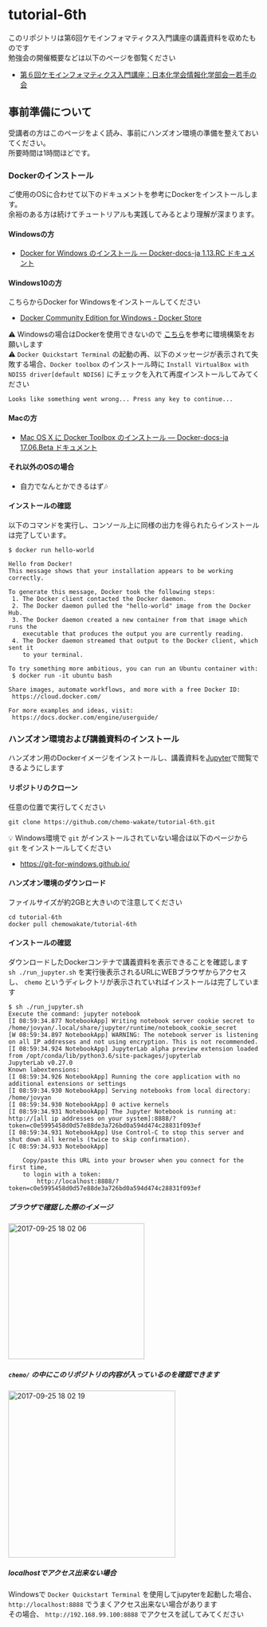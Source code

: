 # tutorial-6th
このリポジトリは第6回ケモインフォマティクス入門講座の講義資料を収めたものです  
勉強会の開催概要などは以下のページを御覧ください  

- [第６回ケモインフォマティクス入門講座：日本化学会情報化学部会ー若手の会](http://cicsj.chemistry.or.jp/wakate/news-contents/news170822.html)

## 事前準備について

受講者の方はこのページをよく読み、事前にハンズオン環境の準備を整えておいてください。  
所要時間は1時間ほどです。  

### Dockerのインストール
ご使用のOSに合わせて以下のドキュメントを参考にDockerをインストールします。  
余裕のある方は続けてチュートリアルも実践してみるとより理解が深まります。

#### Windowsの方
- [Docker for Windows のインストール — Docker-docs-ja 1.13.RC ドキュメント](http://docs.docker.jp/windows/step_one.html)

#### Windows10の方
こちらからDocker for Windowsをインストールしてください  
- [Docker Community Edition for Windows - Docker Store](https://store.docker.com/editions/community/docker-ce-desktop-windows)

:warning: Windowsの場合はDockerを使用できないので [こちら](https://github.com/chemo-wakate/tutorial-FAQ#1-pcの権限などが理由でdockerをインストールできない場合)を参考に環境構築をお願いします  
:warning: `Docker Quickstart Terminal` の起動の再、以下のメッセージが表示されて失敗する場合、`Docker toolbox` のインストール時に `Install VirtualBox with NDIS5 driver[default NDIS6]` にチェックを入れて再度インストールしてみてください
```
Looks like something went wrong... Press any key to continue...
```

#### Macの方
- [Mac OS X に Docker Toolbox のインストール — Docker-docs-ja 17.06.Beta ドキュメント](http://docs.docker.jp/docker-for-mac/step_one.html)

#### それ以外のOSの場合
- 自力でなんとかできるはず:notes:

#### インストールの確認

以下のコマンドを実行し、コンソール上に同様の出力を得られたらインストールは完了しています。

```
$ docker run hello-world

Hello from Docker!
This message shows that your installation appears to be working correctly.

To generate this message, Docker took the following steps:
 1. The Docker client contacted the Docker daemon.
 2. The Docker daemon pulled the "hello-world" image from the Docker Hub.
 3. The Docker daemon created a new container from that image which runs the
    executable that produces the output you are currently reading.
 4. The Docker daemon streamed that output to the Docker client, which sent it
    to your terminal.

To try something more ambitious, you can run an Ubuntu container with:
 $ docker run -it ubuntu bash

Share images, automate workflows, and more with a free Docker ID:
 https://cloud.docker.com/

For more examples and ideas, visit:
 https://docs.docker.com/engine/userguide/
```

### ハンズオン環境および講義資料のインストール

ハンズオン用のDockerイメージをインストールし、講義資料を[Jupyter](http://jupyter.org/)で閲覧できるようにします


#### リポジトリのクローン
任意の位置で実行してください  

```
git clone https://github.com/chemo-wakate/tutorial-6th.git
```
:bulb: Windows環境で `git` がインストールされていない場合は以下のページから `git` をインストールしてください  
- https://git-for-windows.github.io/

#### ハンズオン環境のダウンロード
ファイルサイズが約2GBと大きいので注意してください

```
cd tutorial-6th
docker pull chemowakate/tutorial-6th
```

#### インストールの確認
ダウンロードしたDockerコンテナで講義資料を表示できることを確認します  
`sh ./run_jupyter.sh` を実行後表示されるURLにWEBブラウザからアクセスし、 `chemo` というディレクトリが表示されていればインストールは完了しています

```
$ sh ./run_jupyter.sh
Execute the command: jupyter notebook
[I 08:59:34.877 NotebookApp] Writing notebook server cookie secret to /home/jovyan/.local/share/jupyter/runtime/notebook_cookie_secret
[W 08:59:34.897 NotebookApp] WARNING: The notebook server is listening on all IP addresses and not using encryption. This is not recommended.
[I 08:59:34.924 NotebookApp] JupyterLab alpha preview extension loaded from /opt/conda/lib/python3.6/site-packages/jupyterlab
JupyterLab v0.27.0
Known labextensions:
[I 08:59:34.926 NotebookApp] Running the core application with no additional extensions or settings
[I 08:59:34.930 NotebookApp] Serving notebooks from local directory: /home/jovyan
[I 08:59:34.930 NotebookApp] 0 active kernels
[I 08:59:34.931 NotebookApp] The Jupyter Notebook is running at: http://[all ip addresses on your system]:8888/?token=c0e5995458d0d57e88de3a726bd0a594d474c28831f093ef
[I 08:59:34.931 NotebookApp] Use Control-C to stop this server and shut down all kernels (twice to skip confirmation).
[C 08:59:34.933 NotebookApp]

    Copy/paste this URL into your browser when you connect for the first time,
    to login with a token:
        http://localhost:8888/?token=c0e5995458d0d57e88de3a726bd0a594d474c28831f093ef
```

##### ブラウザで確認した際のイメージ
<img width="273" alt="2017-09-25 18 02 06" src="https://user-images.githubusercontent.com/7918702/30800676-b9e8e08a-a21b-11e7-8afe-8bd7c5295fcc.png">

##### `chemo/` の中にこのリポジトリの内容が入っているのを確認できます
<img width="335" alt="2017-09-25 18 02 19" src="https://user-images.githubusercontent.com/7918702/30800721-e576bbb4-a21b-11e7-85c6-b0f38ae5765c.png">

##### localhostでアクセス出来ない場合
Windowsで `Docker Quickstart Terminal` を使用してjupyterを起動した場合、 `http://localhost:8888` でうまくアクセス出来ない場合があります  
その場合、 `http://192.168.99.100:8888` でアクセスを試してみてください
